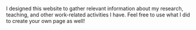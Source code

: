 I designed this website to gather relevant information about my research, teaching, and other work-related activities I have.
Feel free to use what I did to create your own page as well!
